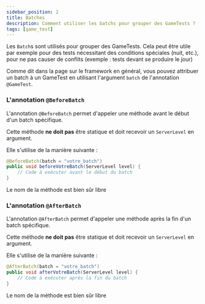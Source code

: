 ```yaml
---
sidebar_position: 2
title: Batches
description: Comment utiliser les batchs pour grouper des GameTests ?
tags: [game_test]
---
```


Les `Batch`s sont utilisés pour grouper des GameTests. Cela peut être utile par exemple pour des tests nécessitant des conditions spéciales (nuit, etc.), pour ne pas causer de conflits (exemple : tests devant se produire le jour)

Comme dit dans la page sur le framework en général, vous pouvez attribuer un batch à un GameTest en utilisant l'argument `batch` de l'annotation `@GameTest`.

### L'annotation `@BeforeBatch`
L'annotation `@BeforeBatch` permet d'appeler une méthode avant le début d'un batch spécifique.

Cette méthode **ne doit pas** être statique et doit recevoir un `ServerLevel` en argument.

Elle s'utilise de la manière suivante :
```java
@BeforeBatch(batch = "votre_batch")
public void beforeVotreBatch(ServerLevel level) {
    // Code à exécuter avant le début du batch
}
```
Le nom de la méthode est bien sûr libre

### L'annotation `@AfterBatch`
L'annotation `@AfterBatch` permet d'appeler une méthode après la fin d'un batch spécifique.

Cette méthode **ne doit pas** être statique et doit recevoir un `ServerLevel` en argument.

Elle s'utilise de la manière suivante :
```java
@AfterBatch(batch = "votre_batch")
public void afterVotreBatch(ServerLevel level) {
    // Code à exécuter après la fin du batch
}
```
Le nom de la méthode est bien sûr libre